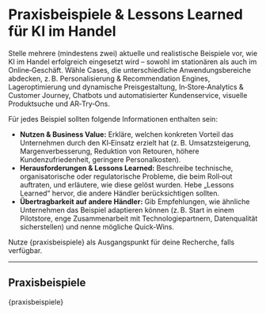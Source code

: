 # Praxisbeispiele & Lessons Learned für KI im Handel

Stelle mehrere (mindestens zwei) aktuelle und realistische Beispiele vor, wie KI im Handel erfolgreich eingesetzt wird – sowohl im stationären als auch im Online‑Geschäft. Wähle Cases, die unterschiedliche Anwendungsbereiche abdecken, z. B. Personalisierung & Recommendation Engines, Lageroptimierung und dynamische Preisgestaltung, In‑Store‑Analytics & Customer Journey, Chatbots und automatisierter Kundenservice, visuelle Produktsuche und AR‑Try‑Ons.

Für jedes Beispiel sollten folgende Informationen enthalten sein:

* **Nutzen & Business Value:** Erkläre, welchen konkreten Vorteil das Unternehmen durch den KI‑Einsatz erzielt hat (z. B. Umsatzsteigerung, Margenverbesserung, Reduktion von Retouren, höhere Kundenzufriedenheit, geringere Personalkosten).
* **Herausforderungen & Lessons Learned:** Beschreibe technische, organisatorische oder regulatorische Probleme, die beim Roll‑out auftraten, und erläutere, wie diese gelöst wurden. Hebe „Lessons Learned“ hervor, die andere Händler berücksichtigen sollten.
* **Übertragbarkeit auf andere Händler:** Gib Empfehlungen, wie ähnliche Unternehmen das Beispiel adaptieren können (z. B. Start in einem Pilotstore, enge Zusammenarbeit mit Technologiepartnern, Datenqualität sicherstellen) und nenne mögliche Quick‑Wins.

Nutze {praxisbeispiele} als Ausgangspunkt für deine Recherche, falls verfügbar.

---

## Praxisbeispiele

{praxisbeispiele}